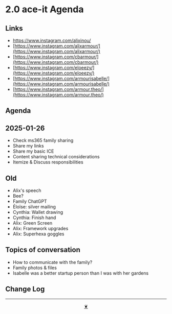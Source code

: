 # 2.0 ace-it Agenda

## Links

* https://www.instagram.com/alixinou/
* [https://www.instagram.com/alixarmour/](https://www.instagram.com/alixarmour/)
* [https://www.instagram.com/cbarmour/](https://www.instagram.com/cbarmour/)
* [https://www.instagram.com/eloeezy/](https://www.instagram.com/eloeezy/)
* [https://www.instagram.com/armourisabelle/](https://www.instagram.com/armourisabelle/)
* [https://www.instagram.com/armour.theo/](https://www.instagram.com/armour.theo/)

## Agenda

## 2025-01-26

* Check ms365 family sharing
* Share my links
* Share my basic ICE
* Content sharing technical considerations
* Itemize & Discuss responsibilities



## Old

* Alix's speech
* Bee?
* Family ChatGPT
* Éloïse: silver mailing
* Cynthia: Wallet drawing
* Cynthia: Finish hand
* Alix: Green Screen
* Alix: Framework upgrades
* Alix: Superhexa goggles

## Topics of conversation

* How to communicate with the family?
* Family photos & files
* Isabelle was a better startup person than I was with her gardens

## Change Log

***

<center title="Hello! Click me to go up to the top"><a class="aDingbat" href="javascript:window.scrollTo(0,0);">❦</a></center>